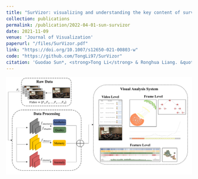 ```yaml
---
title: "SurVizor: visualizing and understanding the key content of surveillance videos"
collection: publications
permalink: /publication/2022-04-01-sun-survizor
date: 2021-11-09
venue: 'Journal of Visualization'
paperurl: "/files/SurVizor.pdf"
link: "https://doi.org/10.1007/s12650-021-00803-w"
code: "https://github.com/TongLi97/SurVizor"
citation: 'Guodao Sun*, <strong>Tong Li</strong> & Ronghua Liang. &quot;SurVizor: visualizing and understanding the key content of surveillance videos.&quot; <i>Journal of Visualization, 2022.</i> 25(3).'
---
```


<img src="/images/SurVizor.png" />
